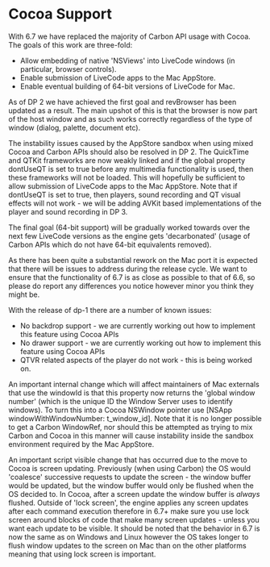# Cocoa Support
With 6.7 we have replaced the majority of Carbon API usage with Cocoa. The goals of this work are three-fold:
* Allow embedding of native 'NSViews' into LiveCode windows (in particular, browser controls).
* Enable submission of LiveCode apps to the Mac AppStore.
* Enable eventual building of 64-bit versions of LiveCode for Mac.

As of DP 2 we have achieved the first goal and revBrowser has been updated as a result. The main upshot of this is that the browser is now part of the host window and as such works correctly regardless of the type of window (dialog, palette, document etc).

The instability issues caused by the AppStore sandbox when using mixed Cocoa and Carbon APIs should also be resolved in DP 2. The QuickTime and QTKit frameworks are now weakly linked and if the global property dontUseQT is set to true before any multimedia functionality is used, then these frameworks will not be loaded. This will hopefully be sufficient to allow submission of LiveCode apps to the Mac AppStore. Note that if dontUseQT is set to true, then players, sound recording and QT visual effects will not work - we will be adding AVKit based implementations of the player and sound recording in DP 3.

The final goal (64-bit support) will be gradually worked towards over the next few LiveCode versions as the engine gets 'decarbonated' (usage of Carbon APIs which do not have 64-bit equivalents removed).

As there has been quite a substantial rework on the Mac port it is expected that there will be issues to address during the release cycle. We want to ensure that the functionality of 6.7 is as close as possible to that of 6.6, so please do report any differences you notice however minor you think they might be.

With the release of dp-1 there are a number of known issues:
* No backdrop support - we are currently working out how to implement this feature using Cocoa APIs
* No drawer support - we are currently working out how to implement this feature using Cocoa APIs
* QTVR related aspects of the player do not work - this is being worked on.

An important internal change which will affect maintainers of Mac externals that use the windowId is that this property now returns the 'global window number' (which is the unique ID the Window Server uses to identify windows). To turn this into a Cocoa NSWindow pointer use [NSApp windowWithWindowNumber: t_window_id]. Note that it is no longer possible to get a Carbon WindowRef, nor should this be attempted as trying to mix Carbon and Cocoa in this manner will cause instability inside the sandbox environment required by the Mac AppStore.

An important script visible change that has occurred due to the move to Cocoa is screen updating. Previously (when using Carbon) the OS would 'coalesce' successive requests to update the screen - the window buffer would be updated, but the window buffer would only be flushed when the OS decided to. In Cocoa, after a screen update the window buffer is *always* flushed. Outside of 'lock screen', the engine applies any screen updates after each command execution therefore in 6.7+ make sure you use lock screen around blocks of code that make many screen updates - unless you want each update to be visible. It should be noted that the behavior in 6.7 is now the same as on Windows and Linux however the OS takes longer to flush window updates to the screen on Mac than on the other platforms meaning that using lock screen is important.


